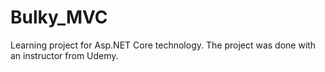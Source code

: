 # Bulky_MVC

Learning project for Asp.NET Core technology. The project was done with an instructor from Udemy.
